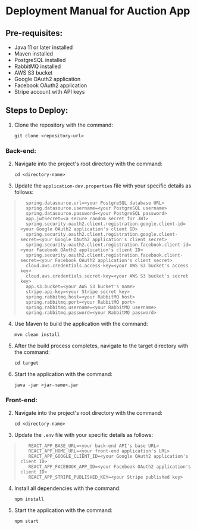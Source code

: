 
# **Deployment Manual for Auction App**

## **Pre-requisites:**

- Java 11 or later installed
- Maven installed
- PostgreSQL installed
- RabbitMQ installed
- AWS S3 bucket
- Google OAuth2 application
- Facebook OAuth2 application
- Stripe account with API keys

## **Steps to Deploy:**

1. Clone the repository with the command:

       git clone <repository-url>

### **Back-end:**

2. Navigate into the project's root directory with the command:

       cd <directory-name>

3. Update the `application-dev.properties` file with your specific details as follows:
   

>       spring.datasource.url=<your PostgreSQL database URL>
>       spring.datasource.username=<your PostgreSQL username>
>       spring.datasource.password=<your PostgreSQL password>
>       app.jwtSecret=<a secure random secret for JWT>
>       spring.security.oauth2.client.registration.google.client-id=<your Google OAuth2 application's client ID>
>       spring.security.oauth2.client.registration.google.client-secret=<your Google OAuth2 application's client secret>
>       spring.security.oauth2.client.registration.facebook.client-id=<your Facebook OAuth2 application's client ID>
>       spring.security.oauth2.client.registration.facebook.client-secret=<your Facebook OAuth2 application's client secret>
>       cloud.aws.credentials.access-key=<your AWS S3 bucket's access key>
>       cloud.aws.credentials.secret-key=<your AWS S3 bucket's secret key>
>       app.s3.bucket=<your AWS S3 bucket's name>
>       stripe.api-key=<your Stripe secret key>
>       spring.rabbitmq.host=<your RabbitMQ host>
>       spring.rabbitmq.port=<your RabbitMQ port>
>       spring.rabbitmq.username=<your RabbitMQ username>
>       spring.rabbitmq.password=<your RabbitMQ password>

4. Use Maven to build the application with the command:

       mvn clean install

5. After the build process completes, navigate to the target directory with the command:

       cd target

6. Start the application with the command:

       java -jar <jar-name>.jar

### **Front-end:**

2. Navigate into the project's root directory with the command:

       cd <directory-name>

3. Update the `.env` file with your specific details as follows:
   

>        REACT_APP_BASE_URL=<your back-end API's base URL>
>        REACT_APP_HOME_URL=<your front-end application's URL>
>        REACT_APP_GOOGLE_CLIENT_ID=<your Google OAuth2 application's client ID>
>        REACT_APP_FACEBOOK_APP_ID=<your Facebook OAuth2 application's client ID>
>        REACT_APP_STRIPE_PUBLISHED_KEY=<your Stripe published key>

4. Install all dependencies with the command:

       npm install

5. Start the application with the command:

       npm start

